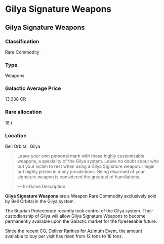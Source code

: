 # Gilya Signature Weapons
## Gilya Signature Weapons

### Classification

Rare Commodity

### Type

Weapons

### Galactic Average Price

13,038 CR

### Rare allocation

18 t

### Location

Bell Orbital, Gilya

> 
> 
> Leave your own personal mark with these highly customisable weapons, a speciality of the Gilya system. Leave no doubt about who put your victim to rest when using a Gilya Signature weapon. Illegal but highly prized in many jurisdictions. Being disarmed of your signature weapon is considered the greatest of humiliations.
> 
> 
> — In-Game Description
> 

**Gilya Signature Weapons** are a Weapon Rare Commodity exclusively sold by Bell Orbital in the Gilya system.

The Buurian Protectorate recently took control of the Gilya system. Their custodianship of Gilya will allow Gilya Signature Weapons to become permanently available upon the Galactic market for the foreseeable future. 

Since the recent CG, Deliver Rarities for Azimuth Event, the amount available to buy per visit has risen from 12 tons to 18 tons.